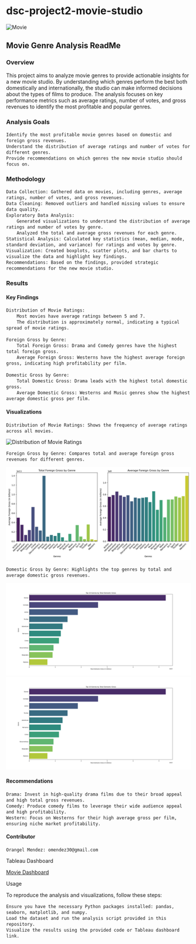 # dsc-project2-movie-studio
![Movie](../../ideas/John-Wick-2-900x0-c-default.jpg)

## Movie Genre Analysis ReadMe
### Overview

This project aims to analyze movie genres to provide actionable insights for a new movie studio. By understanding which genres perform the best both domestically and internationally, the studio can make informed decisions about the types of films to produce. The analysis focuses on key performance metrics such as average ratings, number of votes, and gross revenues to identify the most profitable and popular genres.

### Analysis Goals

    Identify the most profitable movie genres based on domestic and foreign gross revenues.
    Understand the distribution of average ratings and number of votes for different genres.
    Provide recommendations on which genres the new movie studio should focus on.

### Methodology

    Data Collection: Gathered data on movies, including genres, average ratings, number of votes, and gross revenues.
    Data Cleaning: Removed outliers and handled missing values to ensure data quality.
    Exploratory Data Analysis:
        Generated visualizations to understand the distribution of average ratings and number of votes by genre.
        Analyzed the total and average gross revenues for each genre.
    Statistical Analysis: Calculated key statistics (mean, median, mode, standard deviation, and variance) for ratings and votes by genre.
    Visualization: Created boxplots, scatter plots, and bar charts to visualize the data and highlight key findings.
    Recommendations: Based on the findings, provided strategic recommendations for the new movie studio.

### Results

#### Key Findings

    Distribution of Movie Ratings:
        Most movies have average ratings between 5 and 7.
        The distribution is approximately normal, indicating a typical spread of movie ratings.

    Foreign Gross by Genre:
        Total Foreign Gross: Drama and Comedy genres have the highest total foreign gross.
        Average Foreign Gross: Westerns have the highest average foreign gross, indicating high profitability per film.

    Domestic Gross by Genre:
        Total Domestic Gross: Drama leads with the highest total domestic gross.
        Average Domestic Gross: Westerns and Music genres show the highest average domestic gross per film.

#### Visualizations

    Distribution of Movie Ratings: Shows the frequency of average ratings across all movies.
![Distribution of Movie Ratings](./images/Aircraft_damage_vs_Number_of_engines.png)
    
    Foreign Gross by Genre: Compares total and average foreign gross revenues for different genres.
![Foreign Gross](./VIsualizations/Total_foreign_and_average_gross_by_genre.png)

    Domestic Gross by Genre: Highlights the top genres by total and average domestic gross revenues.
![DomesticGross](./VIsualizations/Top_10_Genres_by_domestic_gross.png)
![DomesticGross](./VIsualizations/Top_10_Genres_by_domestic_gross.png)

#### Recommendations

    Drama: Invest in high-quality drama films due to their broad appeal and high total gross revenues.
    Comedy: Produce comedy films to leverage their wide audience appeal and high profitability.
    Western: Focus on Westerns for their high average gross per film, ensuring niche market profitability.

#### Contributor

    Orangel Mendez: omendez30@gmail.com

Tableau Dashboard

[Movie Dashboard](https://public.tableau.com/app/profile/orangel.mendez/viz/Movie_analysis_17228284132480/Dashboard1?publish=yes)

Usage

To reproduce the analysis and visualizations, follow these steps:

    Ensure you have the necessary Python packages installed: pandas, seaborn, matplotlib, and numpy.
    Load the dataset and run the analysis script provided in this repository.
    Visualize the results using the provided code or Tableau dashboard link.